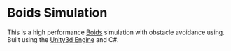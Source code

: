 # Boids Simulation

This is a high performance [Boids](https://en.wikipedia.org/wiki/Boids) simulation with obstacle avoidance using. Built using the [Unity3d Engine](https://unity.com/) and C#.
